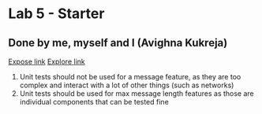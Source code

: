 # Lab 5 - Starter

## Done by me, myself and I (Avighna Kukreja)

[Expose link](https://icegawd.github.io/CSE110Lab5/expose)
[Explore link](https://icegawd.github.io/CSE110Lab5/explore)

1. Unit tests should not be used for a message feature, as they are too complex and interact with a lot of other things (such as networks)
2. Unit tests should be used for max message length features as those are individual components that can be tested fine
